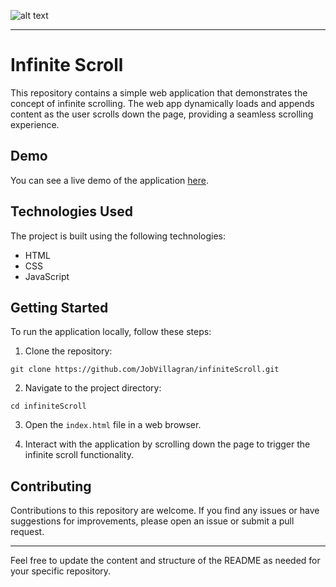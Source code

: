 ![alt text](https://i.ibb.co/8xp8Sjg/Screenshot-2023-06-21-at-10-22-28-PM.png)

---

# Infinite Scroll

This repository contains a simple web application that demonstrates the concept of infinite scrolling. The web app dynamically loads and appends content as the user scrolls down the page, providing a seamless scrolling experience.

## Demo

You can see a live demo of the application [here](https://jobvillagran.github.io/infiniteScroll).

## Technologies Used

The project is built using the following technologies:

- HTML
- CSS
- JavaScript

## Getting Started

To run the application locally, follow these steps:

1. Clone the repository:

```
git clone https://github.com/JobVillagran/infiniteScroll.git
```

2. Navigate to the project directory:

```
cd infiniteScroll
```

3. Open the `index.html` file in a web browser.

4. Interact with the application by scrolling down the page to trigger the infinite scroll functionality.

## Contributing

Contributions to this repository are welcome. If you find any issues or have suggestions for improvements, please open an issue or submit a pull request.


---

Feel free to update the content and structure of the README as needed for your specific repository.
